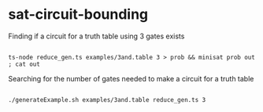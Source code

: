 # sat-circuit-bounding

Finding if a circuit for a truth table using 3 gates exists 

<pre><code>
ts-node reduce_gen.ts examples/3and.table 3 > prob && minisat prob out ; cat out
</code></pre>

Searching for the number of gates needed to make a circuit for a truth table

<pre><code>
./generateExample.sh examples/3and.table reduce_gen.ts 3 
</code></pre>